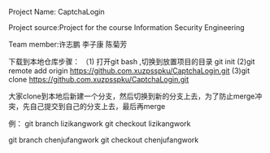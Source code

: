 Project Name: CaptchaLogin

Project source:Project for the course Information Security Engineering

Team member:许志鹏 李子康 陈菊芳

下载到本地仓库步骤：
            （1) 打开git bash ,切换到放置项目的目录 git init
             (2)git remote add origin https://github.com.xuzpsspku/CaptchaLogin.git
             (3)git clone https://github.com.xuzpsspku/CaptchaLogin.git
 
 
 大家clone到本地后新建一个分支，然后切换到新的分支上去，为了防止merge冲突，先自己提交到自己的分支上去，最后再merge

例：
 git branch lizikangwork
 git checkout lizikangwork
 
 git branch chenjufangwork
 git checkout chenjufangwork

